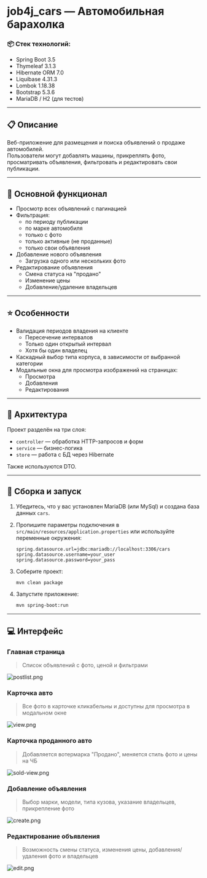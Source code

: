 # job4j_cars — Автомобильная барахолка

### 📦 Стек технологий:

- Spring Boot 3.5
- Thymeleaf 3.1.3
- Hibernate ORM 7.0
- Liquibase 4.31.3
- Lombok 1.18.38
- Bootstrap 5.3.6
- MariaDB / H2 (для тестов)

---

## 📋 Описание

Веб-приложение для размещения и поиска объявлений о продаже автомобилей.  
Пользователи могут добавлять машины, прикреплять фото, просматривать объявления, фильтровать и редактировать свои публикации.

---

## 🔧 Основной функционал

- Просмотр всех объявлений с пагинацией
- Фильтрация:
    - по периоду публикации
    - по марке автомобиля
    - только с фото
    - только активные (не проданные)
    - только свои объявления
- Добавление нового объявления
    - Загрузка одного или нескольких фото
- Редактирование объявления
    - Смена статуса на "продано"
    - Изменение цены
    - Добавление/удаление владельцев

---

## ⭐ Особенности

- Валидация периодов владения на клиенте
  - Пересечение интервалов
  - Только один открытый интервал
  - Хотя бы один владелец
- Каскадный выбор типа корпуса, в зависимости от выбранной категории
- Модальные окна для просмотра изображений на страницах:
  - Просмотра
  - Добавления
  - Редактирования

---

## 🧱 Архитектура

Проект разделён на три слоя:

- `controller` — обработка HTTP-запросов и форм
- `service` — бизнес-логика
- `store` — работа с БД через Hibernate

Также используются DTO.

---

## 🚀 Сборка и запуск

1. Убедитесь, что у вас установлен MariaDB (или MySql) и создана база данных `cars`.
2. Пропишите параметры подключения в `src/main/resources/application.properties` или используйте переменные окружения:
    ```
    spring.datasource.url=jdbc:mariadb://localhost:3306/cars
    spring.datasource.username=your_user
    spring.datasource.password=your_pass
    ```
3. Соберите проект:
    ```bash
    mvn clean package
    ```

4. Запустите приложение:
    ```bash
    mvn spring-boot:run
    ```

---

## 💻 Интерфейс

### Главная страница
>Список объявлений с фото, ценой и фильтрами

![postlist.png](img/postlist.png)

### Карточка авто
>Все фото в карточке кликабельны и доступны для просмотра в модальном окне

![view.png](img/view.png)

### Карточка проданного авто
>Добавляется вотермарка "Продано", меняется стиль фото и цены на ЧБ

![sold-view.png](img/sold-view.png)

### Добавление объявления
>Выбор марки, модели, типа кузова, указание владельцев, прикрепление фото

![create.png](img/create.png)

### Редактирование объявления
>Возможность смены статуса, изменения цены, добавления/удаления фото и владельцев

![edit.png](img/edit.png)
